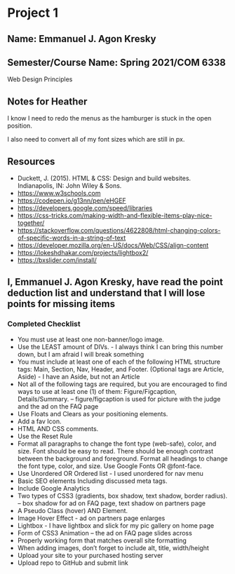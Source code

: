 # Project 1

## Name: Emmanuel J. Agon Kresky

## Semester/Course Name: Spring 2021/COM 6338
Web Design Principles

## Notes for Heather
I know I need to redo the menus as the hamburger is stuck in the open position.

I also need to convert all of my font sizes which are still in px.

## Resources
* Duckett, J. (2015). HTML & CSS: Design and build websites. Indianapolis, IN: John Wiley & Sons.
* https://www.w3schools.com
* https://codepen.io/g13nn/pen/eHGEF
* https://developers.google.com/speed/libraries
* https://css-tricks.com/making-width-and-flexible-items-play-nice-together/
* https://stackoverflow.com/questions/4622808/html-changing-colors-of-specific-words-in-a-string-of-text
* https://developer.mozilla.org/en-US/docs/Web/CSS/align-content
* https://lokeshdhakar.com/projects/lightbox2/
* https://bxslider.com/install/








## I, Emmanuel J. Agon Kresky, have read the point deduction list and understand that I will lose points for missing items

### Completed Checklist
* You must use at least one non-banner/logo image.
* Use the LEAST amount of DIVs. - I always think I can bring this number down, but I am afraid I will break something
* You must include at least one of each of the following HTML structure tags:
Main, Section, Nav, Header, and Footer. (Optional tags are Article, Aside) - I have an Aside, but not an Article
*	Not all of the following tags are required, but you are encouraged to find
ways to use at least one (1) of them: Figure/Figcaption, Details/Summary. – figure/figcaption is used for picture with the judge and the ad on the FAQ page
*	Use Floats and Clears as your positioning elements.
*	Add a fav Icon.
*	HTML AND CSS comments.
*	Use the Reset Rule
*	Format all paragraphs to change the font type (web-safe), color, and size.
 	  Font should be easy to read. There should be enough contrast between the background and foreground.
    Format all headings to change the font type, color, and size.
    Use Google Fonts OR @font-face.
*	Use Unordered OR Ordered list - I used unordered for nav menu
*	Basic SEO elements
    Including discussed meta tags.
* Include Google Analytics
*	Two types of CSS3 (gradients, box shadow, text shadow, border radius). – box shadow for ad on FAQ page, text shadow on partners page
*	A Pseudo Class (hover) AND Element.
*	Image Hover Effect - ad on partners page enlarges
*	Lightbox - I have lightbox and slick for my pic gallery on home page
*	Form of CSS3 Animation – the ad on FAQ page slides across
*	Properly working form that matches overall site formatting
*	When adding images, don’t forget to include alt, title, width/height
*	Upload your site to your purchased hosting server
*	Upload repo to GitHub and submit link
